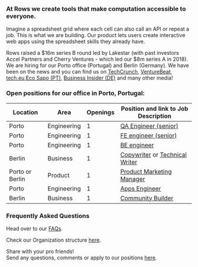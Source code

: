### At Rows we create tools that make computation accessible to everyone.

Imagine a spreadsheet grid where each cell can also call an API or repeat a job. This is what we are building. Our product lets users create interactive web apps using the spreadsheet skills they already have.

Rows raised a $16m series B round led by Lakestar (with past investors Accel Partners and Cherry Ventures - which led our $8m series A in 2018). We are hiring for our Porto office (Portugal) and Berlin (Germany). We have been on the news and you can find us on [TechCrunch](https://tcrn.ch/3dEhNKD), [VentureBeat](https://venturebeat.com/2021/02/23/rows-raises-16-million-and-launches-next-gen-spreadsheets-with-built-in-data-integrations/), [tech.eu](https://tech.eu/brief/rows-series-b/),[Eco Sapo (PT)](https://eco.sapo.pt/2021/02/23/rows-capta-13-milhoes-em-serie-b-para-continuar-a-fazer-crescer-equipa-e-produto-entre-o-porto-e-berlim/), [Business Insider (DE)](https://www.businessinsider.de/gruenderszene/rows-excel-konkurrent-finanzierung/) and many other media!

### Open positions for our office in Porto, Portugal:

| Location        | Area         | Openings | Position and link to Job Description |
| --------------- | ------------ | -------- | --------------- |    
|Porto            | Engineering  | 1        | [QA Engineer (senior)](https://github.com/rows/hiring/blob/master/job%20descriptions/QA%20engineer%20(senior)_Porto.md)  |
| Porto           | Engineering  | 1        |[FE engineer (senior)](https://github.com/rows/hiring/blob/master/job%20descriptions/FE%20engineer%20(senior)_Porto.md) |
|Porto            | Engineering  | 1        |[BE engineer](https://github.com/rows/hiring/blob/master/job%20descriptions/BE%20engineer_Porto.md) |
|Berlin           | Business     | 1        |[Copywriter](https://github.com/rows/hiring/blob/master/job%20descriptions/Copywriter.md) or [Technical Writer](https://github.com/rows/hiring/blob/master/job%20descriptions/Technical%20Writer.md) |
|Porto or Berlin           | Product       | 1 |[Product Marketing Manager](https://github.com/rows/hiring/blob/master/job%20descriptions/Product%20Marketing%20Manager.md) |
|Porto            | Engineering  | 1       | [Apps Engineer](https://github.com/rows/hiring/blob/master/job%20descriptions/Apps-Engineer_Porto.md)  |
|Berlin           | Business     | 1       | [Community Builder](https://github.com/rows/hiring/blob/master/job%20descriptions/Community%20Builder_Berlin.md) |

### Frequently Asked Questions
Head over to our [FAQs](/FAQs.md).

Check our Organization structure [here](/Teams.md).

Share with your pro friends!  
Send any questions, comments or apply to our positions [here](mailto:join@rows.com).
